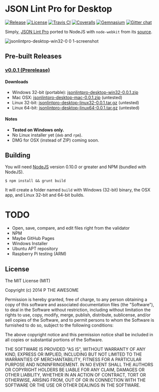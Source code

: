 # JSON Lint Pro for Desktop
[![Release](http://img.shields.io/github/release/DaAwesomeP/jsonlintpro-desktop.svg?style=flat)](https://github.com/DaAwesomeP/jsonlintpro-desktop/releases)
 [![License](http://img.shields.io/badge/license-MIT-red.svg?style=flat)](https://github.com/DaAwesomeP/jsonlintpro-desktop/blob/master/LICENSE)
 [![Travis CI](http://img.shields.io/travis/DaAwesomeP/jsonlintpro-desktop.svg?style=flat)](https://travis-ci.org/DaAwesomeP/jsonlintpro-desktop)
 [![Coveralls](https://img.shields.io/coveralls/DaAwesomeP/jsonlintpro-desktop.svg?style=flat)](https://coveralls.io/r/DaAwesomeP/jsonlintpro-desktop)
 [![Gemnasium](http://img.shields.io/gemnasium/DaAwesomeP/jsonlintpro-desktop.svg?style=flat)](https://gemnasium.com/DaAwesomeP/jsonlintpro-desktop)
 [![Gitter chat](http://img.shields.io/badge/gitter-open-1DCE73.svg?style=flat)](https://gitter.im/DaAwesomeP/jsonlintpro-desktop)


Simply, [JSON Lint Pro](http://pro.jsonlint.com/) ported to NodeJS with `node-webkit` from its [source](https://github.com/arc90/jsonlintpro).

![jsonlintpro-desktop-win32-0 0 1-screenshot](https://cloud.githubusercontent.com/assets/4472083/3122936/6248ca1e-e76d-11e3-8cfa-515350a91f50.PNG)

## Pre-built Releases

### [v0.0.1 (Prerelease)](https://github.com/DaAwesomeP/jsonlintpro-desktop/releases/tag/v0.0.1)
#### Downloads

 - Windows 32-bit (portable): [jsonlintpro-desktop-win32-0.0.1.zip](https://github.com/DaAwesomeP/jsonlintpro-desktop/releases/download/v0.0.1/jsonlintpro-desktop-win32-0.0.1.zip)
 - Mac OSX: [jsonlintpro-desktop-mac-0.0.1.zip](https://github.com/DaAwesomeP/jsonlintpro-desktop/releases/download/v0.0.1/jsonlintpro-desktop-mac-0.0.1.zip) (untested)
 - Linux 32-bit: [jsonlintpro-desktop-linux32-0.0.1.tar.gz](https://github.com/DaAwesomeP/jsonlintpro-desktop/releases/download/v0.0.1/jsonlintpro-desktop-linux32-0.0.1.tar.gz) (untested)
 - Linux 64-bit: [jsonlintpro-desktop-linux64-0.0.1.tar.gz](https://github.com/DaAwesomeP/jsonlintpro-desktop/releases/download/v0.0.1/jsonlintpro-desktop-linux64-0.0.1.tar.gz) (untested)

#### Notes
 - **Tested on Windows only.**
 - No Linux installer yet (`deb` and `rpm`).
 - DMG for OSX (instead of ZIP) coming soon.

## Building
You will need [NodeJS](http://nodejs.org/download/) version 0.10.0 or greater and NPM (bundled with NodeJS).
```shell
$ npm install && grunt build
```
It will create a folder named `build` with Windows (32-bit) binary, the OSX app, and Linux 32-bit and 64-bit builds.

# TODO

 - Open, save, compare, and edit files right from the validator
 - NPM
 - Maybe GitHub Pages
 - Windows Installer
 - Ubuntu APT repository
 - Raspberry Pi testing (ARM)

## License

The MIT License (MIT)

Copyright (c) 2014 P THE AWESOME

Permission is hereby granted, free of charge, to any person obtaining a copy
of this software and associated documentation files (the "Software"), to deal
in the Software without restriction, including without limitation the rights
to use, copy, modify, merge, publish, distribute, sublicense, and/or sell
copies of the Software, and to permit persons to whom the Software is
furnished to do so, subject to the following conditions:

The above copyright notice and this permission notice shall be included in all
copies or substantial portions of the Software.

THE SOFTWARE IS PROVIDED "AS IS", WITHOUT WARRANTY OF ANY KIND, EXPRESS OR
IMPLIED, INCLUDING BUT NOT LIMITED TO THE WARRANTIES OF MERCHANTABILITY,
FITNESS FOR A PARTICULAR PURPOSE AND NONINFRINGEMENT. IN NO EVENT SHALL THE
AUTHORS OR COPYRIGHT HOLDERS BE LIABLE FOR ANY CLAIM, DAMAGES OR OTHER
LIABILITY, WHETHER IN AN ACTION OF CONTRACT, TORT OR OTHERWISE, ARISING FROM,
OUT OF OR IN CONNECTION WITH THE SOFTWARE OR THE USE OR OTHER DEALINGS IN THE
SOFTWARE.
